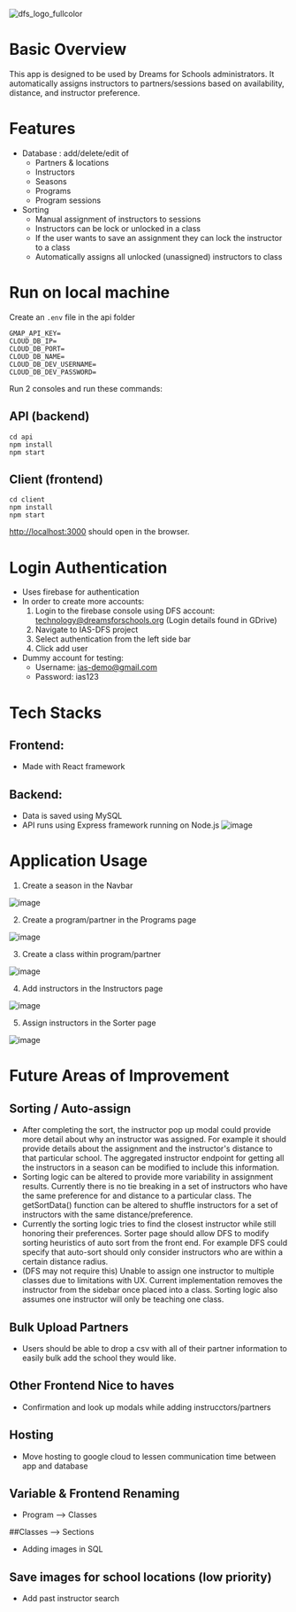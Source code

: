 ![dfs_logo_fullcolor](https://user-images.githubusercontent.com/33084827/101976572-4d9e9280-3bfb-11eb-86e7-03513b2e8dca.png)

# Basic Overview
This app is designed to be used by Dreams for Schools administrators. It automatically assigns instructors to partners/sessions based on availability, distance, and instructor preference.

# Features
- Database : add/delete/edit of
    - Partners & locations
    - Instructors
    - Seasons
    - Programs
    - Program sessions
- Sorting
    - Manual assignment of instructors to sessions
    - Instructors can be lock or unlocked in a class
    - If the user wants to save an assignment they can lock the instructor to a class
    - Automatically assigns all unlocked (unassigned) instructors to class

# Run on local machine
Create an `.env` file in the api folder
```
GMAP_API_KEY=
CLOUD_DB_IP=
CLOUD_DB_PORT=
CLOUD_DB_NAME=
CLOUD_DB_DEV_USERNAME=
CLOUD_DB_DEV_PASSWORD=
```

Run 2 consoles and run these commands:
## API (backend)
```
cd api
npm install
npm start
```
## Client (frontend)
```
cd client
npm install
npm start
```
[http://localhost:3000](http://localhost:3000) should open in the browser.

# Login Authentication
- Uses firebase for authentication 
- In order to create more accounts:
  1. Login to the firebase console using DFS account: technology@dreamsforschools.org (Login details found in GDrive)
  2. Navigate to IAS-DFS project
  3. Select authentication from the left side bar
  4. Click add user
- Dummy account for testing:
  - Username: ias-demo@gmail.com
  - Password: ias123

# Tech Stacks 
## Frontend: 
- Made with React framework 
## Backend: 
- Data is saved using MySQL 
- API runs using Express framework running on Node.js
![image](https://user-images.githubusercontent.com/43232318/120137181-9554ae80-c188-11eb-99b3-27544f7626e9.png)

# Application Usage
1. Create a season in the Navbar

![image](https://user-images.githubusercontent.com/43232318/120136976-3131ea80-c188-11eb-8e82-834144de6891.png)

2. Create a program/partner in the Programs page

![image](https://user-images.githubusercontent.com/43232318/120136988-355e0800-c188-11eb-985d-195d314cc5d6.png)

3. Create a class within program/partner

![image](https://user-images.githubusercontent.com/43232318/120137002-3b53e900-c188-11eb-84f4-f9728128da33.png)

4. Add instructors in the Instructors page

![image](https://user-images.githubusercontent.com/43232318/120137008-3ee77000-c188-11eb-8ccb-d9df3228297b.png)

5. Assign instructors in the Sorter page

 ![image](https://user-images.githubusercontent.com/43232318/120137034-4d358c00-c188-11eb-8489-c8ceb036d7f8.png)


# Future Areas of Improvement
## Sorting / Auto-assign
- After completing the sort, the instructor pop up modal could provide more detail about why an instructor was assigned. For example it should provide details about the assignment and the instructor's distance to that particular school. The aggregated instructor endpoint for getting all the instructors in a season can be modified to include this information.
- Sorting logic can be altered to provide more variability in assignment results. Currently there is no tie breaking in a set of instructors who have the same preference for and distance to a particular class. The getSortData() function can be altered to shuffle instructors for a set of instructors with the same distance/preference.
- Currently the sorting logic tries to find the closest instructor while still honoring their preferences. Sorter page should allow DFS to modify sorting heuristics of auto sort from the front end. For example DFS could specify that auto-sort should only consider instructors who are within a certain distance radius.
- (DFS may not require this) Unable to assign one instructor to multiple classes due to limitations with UX. Current implementation removes the instructor from the sidebar once placed into a class. Sorting logic also assumes one instructor will only be teaching one class.

## Bulk Upload Partners
- Users should be able to drop a csv with all of their partner information to easily bulk add the school they would like.

## Other Frontend Nice to haves
- Confirmation and look up modals while adding instrucctors/partners

## Hosting
- Move hosting to google cloud to lessen communication time between app and database

## Variable & Frontend Renaming
- Program —> Classes

##Classes —> Sections
- Adding images in SQL

## Save images for school locations (low priority)
- Add past instructor search

